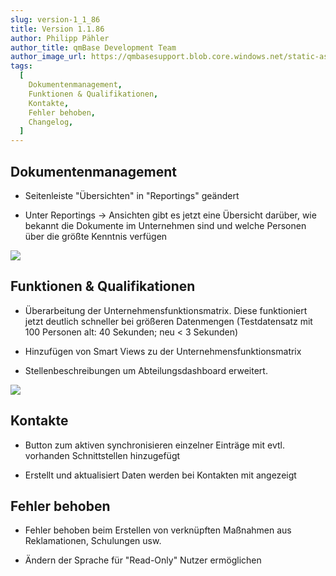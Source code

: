 ```yaml
---
slug: version-1_1_86
title: Version 1.1.86
author: Philipp Pähler
author_title: qmBase Development Team
author_image_url: https://qmbasesupport.blob.core.windows.net/static-assets/img/persons/paehler_round.png
tags:
  [
    Dokumentenmanagement,
    Funktionen & Qualifikationen,
    Kontakte,
    Fehler behoben,
    Changelog,
  ]
---
```


## Dokumentenmanagement

- Seitenleiste "Übersichten" in "Reportings" geändert

- Unter Reportings -> Ansichten gibt es jetzt eine Übersicht darüber, wie bekannt die Dokumente im Unternehmen sind und welche Personen über die größte Kenntnis verfügen

![](https://caqadmin.blob.core.windows.net/releasenotes/71-images/mceclip1.png)

## Funktionen & Qualifikationen

- Überarbeitung der Unternehmensfunktionsmatrix. Diese funktioniert jetzt deutlich schneller bei größeren Datenmengen (Testdatensatz mit 100 Personen alt: 40 Sekunden; neu \< 3 Sekunden)

- Hinzufügen von Smart Views zu der Unternehmensfunktionsmatrix

- Stellenbeschreibungen um Abteilungsdashboard erweitert.

![](https://caqadmin.blob.core.windows.net/releasenotes/71-images/mceclip0.png)

## Kontakte

- Button zum aktiven synchronisieren einzelner Einträge mit evtl. vorhanden Schnittstellen hinzugefügt

- Erstellt und aktualisiert Daten werden bei Kontakten mit angezeigt

## Fehler behoben

- Fehler behoben beim Erstellen von verknüpften Maßnahmen aus Reklamationen, Schulungen usw.

- Ändern der Sprache für "Read-Only" Nutzer ermöglichen
